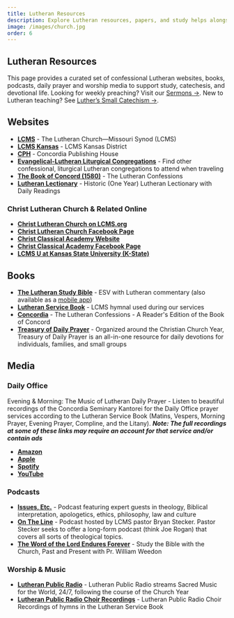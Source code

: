 ```yaml
---
title: Lutheran Resources
description: Explore Lutheran resources, papers, and study helps alongside our sermons from Christ Lutheran Church, Manhattan, KS.
image: /images/church.jpg
order: 6
---
```


## Lutheran Resources

This page provides a curated set of confessional Lutheran websites, books, podcasts, daily prayer and worship media to support study, catechesis, and devotional life. Looking for weekly preaching? Visit our [Sermons →](/sermons/). New to Lutheran teaching? See [Luther’s Small Catechism →](/catechism/).

## Websites

- **<a href="https://www.lcms.org" target="_blank">LCMS</a>** - The Lutheran Church—Missouri Synod (LCMS)
- **<a href="https://kslcms.org/" target="_blank">LCMS Kansas</a>** - LCMS Kansas District
- **<a href="https://www.cph.org" target="_blank">CPH</a>** - Concordia Publishing House
- **<a href="https://www.lutheranliturgy.org/" target="_blank">Evangelical-Lutheran Liturgical Congregations</a>** - Find other confessional, liturgical Lutheran congregations to attend when traveling
- **<a href="https://thebookofconcord.org/" target="_blank">The Book of Concord (1580)</a>** - The Lutheran Confessions
- **<a href="https://lectionary.christlutheranmanhattan.org" target="_blank">Lutheran Lectionary</a>** - Historic (One Year) Lutheran Lectionary with Daily Readings

### Christ Lutheran Church & Related Online

- **<a href="https://locator.lcms.org/church/C/925/" target="_blank">Christ Lutheran Church on LCMS.org</a>**
- **<a href="https://www.facebook.com/people/Christ-Lutheran-Church-Missouri-Synod/100064606092871/" target="_blank">Christ Lutheran Church Facebook Page</a>**
- **<a href="https://www.christclassicalmanhattan.org" target="_blank">Christ Classical Academy Website</a>**
- **<a href="https://www.facebook.com/people/Christ-Classical-Academy-Manhattan-KS/61572215054968/" target="_blank">Christ Classical Academy Facebook Page</a>**
- **<a href="https://www.facebook.com/LcmsUAtKansasStateUniversity/" target="_blank">LCMS U at Kansas State University (K-State)</a>**

## Books

- **<a href="https://www.cph.org/the-lutheran-study-bible-hardback" target="_blank">The Lutheran Study Bible</a>** - ESV with Lutheran commentary (also available as a <a href="https://www.cph.org/the-lutheran-study-bible-app" target="_blank">mobile app</a>)
- **<a href="https://www.cph.org/lutheran-service-book-pew-edition" target="_blank">Lutheran Service Book</a>** - LCMS hymnal used during our services
- **<a href="https://www.cph.org/concordia-the-lutheran-confessions-a-readers-edition-of-the-book-of-concord-2nd-edition" target="_blank">Concordia</a>** - The Lutheran Confessions - A Reader's Edition of the Book of Concord
- **<a href="https://www.cph.org/treasury-of-daily-prayer-regular-edition" target="_blank">Treasury of Daily Prayer</a>** - Organized around the Christian Church Year, Treasury of Daily Prayer is an all-in-one resource for daily devotions for individuals, families, and small groups

## Media

### Daily Office
Evening & Morning: The Music of Lutheran Daily Prayer - Listen to beautiful recordings of the Concordia Seminary Kantorei for the Daily Office prayer services according to the Lutheran Service Book (Matins, Vespers, Morning Prayer, Evening Prayer, Compline, and the Litany). ***Note: The full recordings at some of these links may require an account for that service and/or contain ads***

- **<a href="https://www.amazon.com/Evening-Morning-Music-Lutheran-Prayer/dp/B00FL8LMAS" target="_blank">Amazon</a>**
- **<a href="https://music.apple.com/in/album/evening-morning-the-music-of-lutheran-daily-prayer/723151786" target="_blank">Apple</a>**
- **<a href="https://open.spotify.com/album/6bb4xk0dPlSoF7t6Wy6wzC?si=6zmW40uMRYm7FfetLg85fw" target="_blank">Spotify</a>**
- **<a href="https://www.youtube.com/playlist?list=OLAK5uy_nRzI-tNqieeBLE8zn1vGUr0cE2qqT519Y" target="_blank">YouTube</a>**

### Podcasts
- **<a href="https://issuesetc.org/" target="_blank">Issues, Etc.</a>** - Podcast featuring expert guests in theology, Biblical interpretation, apologetics, ethics, philosophy, law and culture
- **<a href="https://ontheline.net/" target="_blank">On The Line</a>** - Podcast hosted by LCMS pastor Bryan Stecker. Pastor Stecker seeks to offer a long-form podcast (think Joe Rogan) that covers all sorts of theological topics.
- **<a href="https://thewordendures.org/" target="_blank">The Word of the Lord Endures Forever</a>** - Study the Bible with the Church, Past and Present with Pr. William Weedon

### Worship & Music
- **<a href="https://lutheranpublicradio.org/" target="_blank">Lutheran Public Radio</a>** - Lutheran Public Radio streams Sacred Music for the World, 24/7, following the course of the Church Year
- **<a href="https://www.youtube.com/playlist?list=PL25VGM2PKRc9YRXq2iU4QI-oSN8gS9Wtj" target="_blank">Lutheran Public Radio Choir Recordings</a>** - Lutheran Public Radio Choir Recordings of hymns in the Lutheran Service Book

